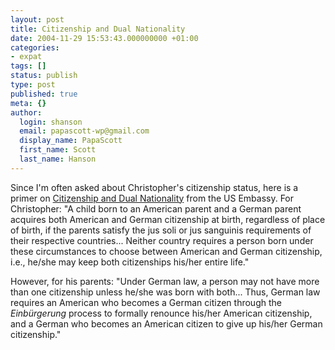 ```yaml
---
layout: post
title: Citizenship and Dual Nationality
date: 2004-11-29 15:53:43.000000000 +01:00
categories:
- expat
tags: []
status: publish
type: post
published: true
meta: {}
author:
  login: shanson
  email: papascott-wp@gmail.com
  display_name: PapaScott
  first_name: Scott
  last_name: Hanson
---
```

<p>Since I'm often asked about Christopher's citizenship status, here is a primer on <a href="http://www.usembassy.de/germany/dual_nationality.html" title="Citizenship and Dual Nationality - United States Mission to Germany">Citizenship and Dual Nationality</a> from the US Embassy. For Christopher: "A child born to an American parent and a German parent acquires both American and German citizenship at birth, regardless of place of birth, if the parents satisfy the jus soli or jus sanguinis requirements of their respective countries...  Neither country requires a person born under these circumstances to choose between American and German citizenship, i.e., he/she may keep both citizenships his/her entire life."</p>
<p>However, for his parents: "Under German law, a person may not have more than one citizenship unless he/she was born with both... Thus, German law requires an American who becomes a German citizen through the <em>Einb&uuml;rgerung</em> process to formally renounce his/her American citizenship, and a German who becomes an American citizen to give up his/her German citizenship."</p>
